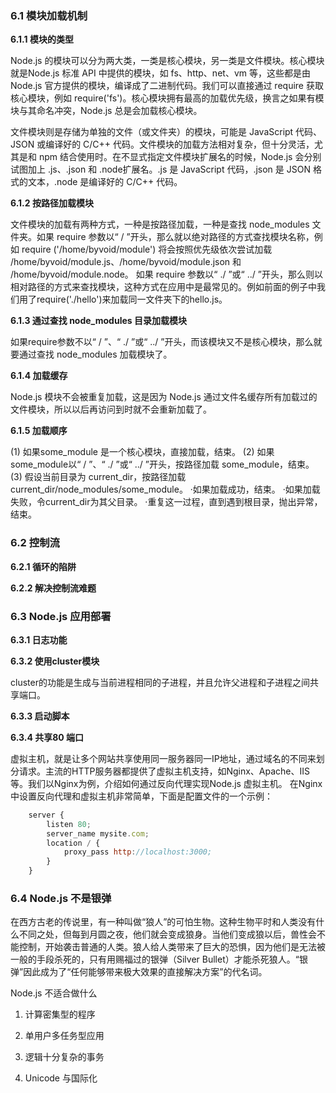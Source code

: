 <h3>6.1 模块加载机制</h3>

<b>6.1.1 模块的类型</b>

Node.js 的模块可以分为两大类，一类是核心模块，另一类是文件模块。核心模块就是Node.js 标准 API 中提供的模块，如 fs、http、net、vm 等，这些都是由 Node.js 官方提供的模块，编译成了二进制代码。我们可以直接通过 require 获取核心模块，例如 require('fs')。核心模块拥有最高的加载优先级，换言之如果有模块与其命名冲突，Node.js 总是会加载核心模块。

文件模块则是存储为单独的文件（或文件夹）的模块，可能是 JavaScript 代码、JSON 或编译好的 C/C++ 代码。文件模块的加载方法相对复杂，但十分灵活，尤其是和 npm 结合使用时。在不显式指定文件模块扩展名的时候，Node.js 会分别试图加上 .js、.json 和 .node扩展名。.js 是 JavaScript 代码，.json 是 JSON 格式的文本，.node 是编译好的 C/C++ 代码。

<b>6.1.2 按路径加载模块</b>

文件模块的加载有两种方式，一种是按路径加载，一种是查找 node_modules 文件夹。如果 require 参数以“ / ”开头，那么就以绝对路径的方式查找模块名称，例如 require ('/home/byvoid/module') 将会按照优先级依次尝试加载 /home/byvoid/module.js、/home/byvoid/module.json 和 /home/byvoid/module.node。
如果 require 参数以“ ./ ”或“ ../ ”开头，那么则以相对路径的方式来查找模块，这种方式在应用中是最常见的。例如前面的例子中我们用了require('./hello')来加载同一文件夹下的hello.js。

<b>6.1.3 通过查找 node_modules 目录加载模块</b>

如果require参数不以“ / ”、“ ./ ”或“ ../ ”开头，而该模块又不是核心模块，那么就要通过查找 node_modules 加载模块了。

<b>6.1.4 加载缓存</b>

Node.js 模块不会被重复加载，这是因为 Node.js 通过文件名缓存所有加载过的文件模块，所以以后再访问到时就不会重新加载了。

<b>6.1.5 加载顺序</b>

(1) 如果some_module 是一个核心模块，直接加载，结束。
(2) 如果some_module以“ / ”、“ ./ ”或“ ../ ”开头，按路径加载 some_module，结束。
(3) 假设当前目录为 current_dir，按路径加载 current_dir/node_modules/some_module。
	·如果加载成功，结束。
	·如果加载失败，令current_dir为其父目录。
	·重复这一过程，直到遇到根目录，抛出异常，结束。

<h3>6.2 控制流</h3>

<b>6.2.1 循环的陷阱</b>

<b>6.2.2 解决控制流难题</b>

<h3>6.3 Node.js 应用部署</h3>

<b>6.3.1 日志功能</b>

<b>6.3.2 使用cluster模块</b>

cluster的功能是生成与当前进程相同的子进程，并且允许父进程和子进程之间共享端口。

<b>6.3.3 启动脚本</b>

<b>6.3.4 共享80 端口</b>

虚拟主机，就是让多个网站共享使用同一服务器同一IP地址，通过域名的不同来划分请求。主流的HTTP服务器都提供了虚拟主机支持，如Nginx、Apache、IIS等。我们以Nginx为例，介绍如何通过反向代理实现Node.js 虚拟主机。 在Nginx 中设置反向代理和虚拟主机非常简单，下面是配置文件的一个示例：

```javascript
	server {
		listen 80;
		server_name mysite.com;
		location / {
			proxy_pass http://localhost:3000;
		}
	}
```

<h3>6.4 Node.js 不是银弹</h3>

在西方古老的传说里，有一种叫做“狼人”的可怕生物。这种生物平时和人类没有什么不同之处，但每到月圆之夜，他们就会变成狼身。当他们变成狼以后，兽性会不能控制，开始袭击普通的人类。狼人给人类带来了巨大的恐惧，因为他们是无法被一般的手段杀死的，只有用赐福过的银弹（Silver Bullet）才能杀死狼人。“银弹”因此成为了“任何能够带来极大效果的直接解决方案”的代名词。

Node.js 不适合做什么

1. 计算密集型的程序

2. 单用户多任务型应用

3. 逻辑十分复杂的事务

4. Unicode 与国际化